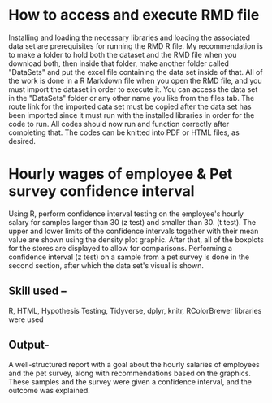 # How to access and execute RMD file

Installing and loading the necessary libraries and loading the associated data set are prerequisites for running the RMD R file. My recommendation is to make a folder to hold both the dataset and the RMD file when you download both, then inside that folder, make another folder called "DataSets" and put the excel file containing the data set inside of that. All of the work is done in a R Markdown file when you open the RMD file, and you must import the dataset in order to execute it. You can access the data set in the "DataSets" folder or any other name you like from the files tab. The route link for the imported data set must be copied after the data set has been imported since it must run with the installed libraries in order for the code to run. All codes should now run and function correctly after completing that. The codes can be knitted into PDF or HTML files, as desired.

# Hourly wages of employee & Pet survey confidence interval

Using R, perform confidence interval testing on the employee's hourly salary for samples larger than 30 (z test) and smaller than 30. (t test). The upper and lower limits of the confidence intervals together with their mean value are shown using the density plot graphic. After that, all of the boxplots for the stores are displayed to allow for comparisons. Performing a confidence interval (z test) on a sample from a pet survey is done in the second section, after which the data set's visual is shown.

## Skill used – 

R, HTML, Hypothesis Testing, Tidyverse, dplyr, knitr, RColorBrewer libraries were used

## Output-

A well-structured report with a goal about the hourly salaries of employees and the pet survey, along with recommendations based on the graphics. These samples and the survey were given a confidence interval, and the outcome was explained.
